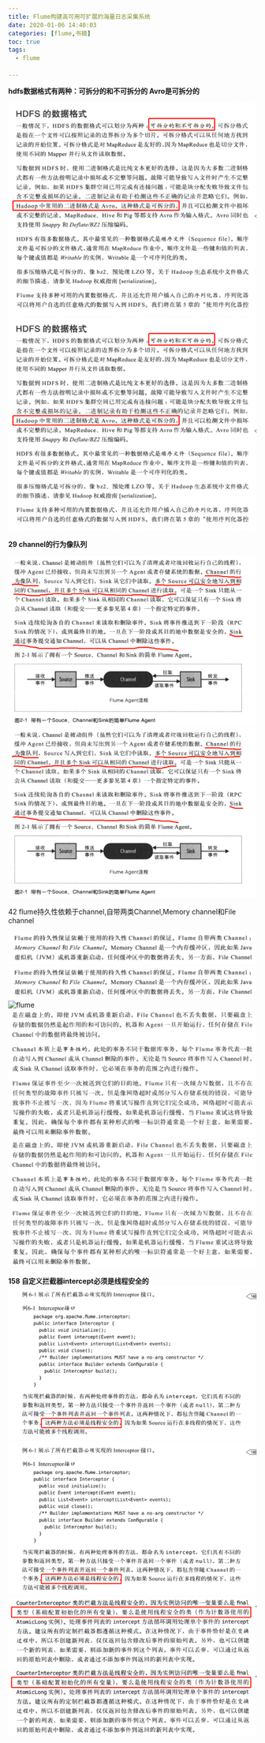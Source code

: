 ```yaml
---
title: Flume构建高可用可扩展的海量日志采集系统
date: 2020-01-06 14:40:03
categories: [flume,书摘]
toc: true
tags:
  - flume

---
```

**hdfs数据格式有两种：可拆分的和不可拆分的
Avro是可拆分的**
<!-- more-->

![img](/images/Flume构建高可用可扩展的海量日志采集系统/1.bmp)
![img](Flume构建高可用可扩展的海量日志采集系统/1.bmp)

**29  channel的行为像队列**

![img](/images/Flume构建高可用可扩展的海量日志采集系统/2.bmp)
![img](Flume构建高可用可扩展的海量日志采集系统/2.bmp)



42 flume持久性依赖于channel,自带两类Channel,Memory channel和File channel

![img](/images/Flume构建高可用可扩展的海量日志采集系统/3.bmp)
![img](Flume构建高可用可扩展的海量日志采集系统/3.bmp)![flume](3.bmp)
![img](/images/Flume构建高可用可扩展的海量日志采集系统/4.bmp)
![img](Flume构建高可用可扩展的海量日志采集系统/4.bmp)

**158  自定义拦截器intercept必须是线程安全的**
![img](/images/Flume构建高可用可扩展的海量日志采集系统/5.bmp)
![img](Flume构建高可用可扩展的海量日志采集系统/5.bmp)
![img](/images/Flume构建高可用可扩展的海量日志采集系统/6.bmp)
![img](Flume构建高可用可扩展的海量日志采集系统/6.bmp)
